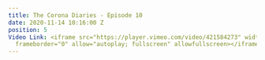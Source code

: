 ```yaml
---
title: The Corona Diaries - Episode 10
date: 2020-11-14 10:16:00 Z
position: 5
Video Link: <iframe src="https://player.vimeo.com/video/421584273" width="640" height="360"
  frameborder="0" allow="autoplay; fullscreen" allowfullscreen></iframe>
---
```


